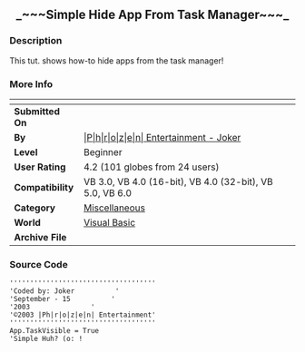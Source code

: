 ﻿<div align="center">

## \_\~\~\~Simple Hide App From Task Manager\~\~\~\_


</div>

### Description

This tut. shows how-to hide apps from the task manager!
 
### More Info
 


<span>             |<span>
---                |---
**Submitted On**   |
**By**             |[\|P\|h\|r\|o\|z\|e\|n\| Entertainment \- Joker](https://github.com/Planet-Source-Code/PSCIndex/blob/master/ByAuthor/p-h-r-o-z-e-n-entertainment-joker.md)
**Level**          |Beginner
**User Rating**    |4.2 (101 globes from 24 users)
**Compatibility**  |VB 3\.0, VB 4\.0 \(16\-bit\), VB 4\.0 \(32\-bit\), VB 5\.0, VB 6\.0
**Category**       |[Miscellaneous](https://github.com/Planet-Source-Code/PSCIndex/blob/master/ByCategory/miscellaneous__1-1.md)
**World**          |[Visual Basic](https://github.com/Planet-Source-Code/PSCIndex/blob/master/ByWorld/visual-basic.md)
**Archive File**   |[](https://github.com/Planet-Source-Code/p-h-r-o-z-e-n-entertainment-joker-simple-hide-app-from-task-manager__1-48521/archive/master.zip)





### Source Code

```
''''''''''''''''''''''''''''''''''''
'Coded by: Joker          '
'September - 15          '
'2003               '
'©2003 |Ph|r|o|z|e|n| Entertainment'
''''''''''''''''''''''''''''''''''''
App.TaskVisible = True
'Simple Huh? (o: !
```

